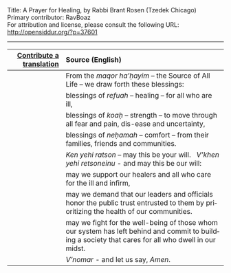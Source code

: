 <html>
<head></head>
<body>
Title: A Prayer for Healing, by Rabbi Brant Rosen (Tzedek Chicago)<br />
Primary contributor: RavBoaz<br />
For attribution and license, please consult the following URL: <a href="http://opensiddur.org/?p=37601">http://opensiddur.org/?p=37601</a>
<p />
<hr />

<table style="margin-left: auto;margin-right: auto;" class="draggable">
<thead><tr><th id="x" style="text-align: right;"><a href="/contribute/upload/">Contribute a translation</a></th><th style="text-align: left;">Source (English)</th></tr></thead>
<tbody>
<tr><td style="vertical-align:top;">
<div class="liturgy" lang="he">

</span></div></td>

<td style="vertical-align:top;">
<div class="english" lang="en">
From the <em>maqor ha’ḥayim</em> – the Source of All Life – 
we draw forth these blessings:
</div></td></tr>


<tr><td style="vertical-align:top;">
<div class="liturgy" lang="he">

</span></div></td>

<td style="vertical-align:top;">
<div class="english" lang="en">
blessings of <em>refuah</em> – healing – 
for all who are ill,
</div></td></tr>


<tr><td style="vertical-align:top;">
<div class="liturgy" lang="he">

</span></div></td>

<td style="vertical-align:top;">
<div class="english" lang="en">
blessings of <em>koaḥ</em> – strength – 
to move through all fear and pain, 
dis-ease and uncertainty,
</div></td></tr>


<tr><td style="vertical-align:top;">
<div class="liturgy" lang="he">

</span></div></td>

<td style="vertical-align:top;">
<div class="english" lang="en">
blessings of <em>neḥamah</em> – comfort – 
from their families, friends and communities.
</div></td></tr>


<tr><td style="vertical-align:top;">
<div class="liturgy" lang="he">

</span></div></td>

<td style="vertical-align:top;">
<div class="english" lang="en">
<em>Ken yehi ratson</em> – may this be your will.
&nbsp;
<em>V’khen yehi retsoneinu</em> - and may this be our will:
</div></td></tr>


<tr><td style="vertical-align:top;">
<div class="liturgy" lang="he">

</span></div></td>

<td style="vertical-align:top;">
<div class="english" lang="en">
may we support our healers 
and all who care for the ill and infirm,
</div></td></tr>


<tr><td style="vertical-align:top;">
<div class="liturgy" lang="he">

</span></div></td>

<td style="vertical-align:top;">
<div class="english" lang="en">
may we demand that our leaders and officials 
honor the public trust entrusted to them 
by prioritizing the health of our communities.
</div></td></tr>


<tr><td style="vertical-align:top;">
<div class="liturgy" lang="he">

</span></div></td>

<td style="vertical-align:top;">
<div class="english" lang="en">
may we fight for the well-being 
of those whom our system has left behind 
and commit to building a society 
that cares for all who dwell in our midst.
</div></td></tr>


<tr><td style="vertical-align:top;">
<div class="liturgy" lang="he">

</span></div></td>

<td style="vertical-align:top;">
<div class="english" lang="en">
<em>V’nomar</em> - and let us say,
<em>Amen</em>.
</div></td></tr>
</tbody></table>

&nbsp;
</body>
</html>